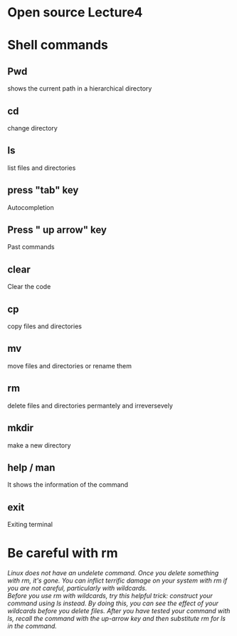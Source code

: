 # Open source Lecture4 #
# Shell commands #
## Pwd  </br>
shows the current path in a hierarchical directory</br>
## cd  </br>
change directory</br>
## ls  </br>
list files and directories</br>
## press "tab" key </br>
Autocompletion</br>
## Press " up arrow" key </br> 
Past commands</br>
## clear </br>
Clear the code</br>
## cp </br>
copy files and directories</br>
## mv</br>
move files and directories or rename them</br>
## rm </br>
delete files and directories permantely and irreversevely</br>
## mkdir </br>
make a new directory</br>
## help / man </br>
It shows the information of the command</br>
## exit </br>
Exiting terminal</br>

# Be careful with rm #
*Linux does not have an undelete command. Once you delete something with rm, it's gone. You can inflict terrific damage on your system with rm if you are not careful, particularly with wildcards.</br>
Before you use rm with wildcards, try this helpful trick: construct your command using ls instead. By doing this, you can see the effect of your wildcards before you delete files. After you have tested your command with ls, recall the command with the up-arrow key and then substitute rm for ls in the command.*
